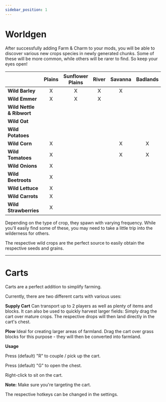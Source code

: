 ```yaml
---
sidebar_position: 1
---
```

# Worldgen

After successfully adding Farm & Charm to your mods, you will be able to discover various new crops species in newly generated chunks. Some of these will be more common, while others will be rarer to find. So keep your eyes open!

|                 | Plains | Sunflower Plains | River | Savanna | Badlands | Swamp | Meadow | Taiga | Forest |
|-----------------|:------:|:----------------:|:-----:|:-------:|:--------:|:-----:|:------:|:-----:|:------:|
| **Wild Barley** |   X    |        X         |   X   |    X    |          |       |        |       |        |
| **Wild Emmer**  |   X    |        X         |   X   |         |          |       |        |       |    X   |
| **Wild Nettle & Ribwort**|        |                  |       |         |          |   X   |        |       |    X   |
| **Wild Oat**    |        |                  |       |         |          |       |    X   |   X   |        |
| **Wild Potatoes**|       |                  |       |         |          |       |    X   |   X   |    X   |
| **Wild Corn**   |   X    |                  |       |    X    |    X     |       |        |       |        |
| **Wild Tomatoes**|  X    |                  |       |    X    |    X     |       |        |       |        |
| **Wild Onions** |   X    |                  |       |         |          |   X   |    X   |       |    X   |
| **Wild Beetroots**|  X   |                  |       |         |          |   X   |    X   |       |    X   |
| **Wild Lettuce**|   X    |                  |       |         |          |   X   |    X   |       |    X   |
| **Wild Carrots**|   X    |                  |       |         |          |   X   |    X   |       |    X   |
| **Wild Strawberries**| X |                  |       |         |          |   X   |    X   |       |    X   |


Depending on the type of crop, they spawn with varying frequency. While you'll easily find some of these, you may need to take a little trip into the wilderness for others.

The respective wild crops are the perfect source to easily obtain the respective seeds and grains.


***


# Carts

Carts are a perfect addition to simplify farming.


Currently, there are two different carts with various uses:

**Supply Cart**
Can transport up to 2 players as well as plenty of items and blocks. It can also be used to quickly harvest larger fields: Simply drag the cart over mature crops. The respective drops will then land directly in the cart's chest.

**Plow**
Ideal for creating larger areas of farmland. Drag the cart over grass blocks for this purpose - they will then be converted into farmland.

**Usage**


Press (default) "R" to couple / pick up the cart.

Press (default) "G" to open the chest.

Right-click to sit on the cart.

**Note:** Make sure you're targeting the cart.

The respective hotkeys can be changed in the settings.